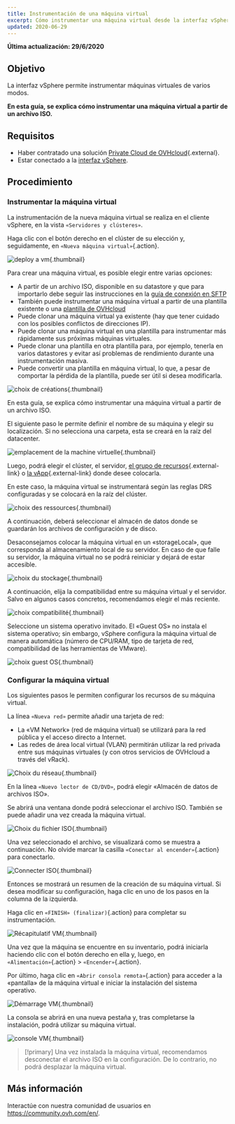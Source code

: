 ```yaml
---
title: Instrumentación de una máquina virtual
excerpt: Cómo instrumentar una máquina virtual desde la interfaz vSphere
updated: 2020-06-29
---
```


**Última actualización: 29/6/2020**

## Objetivo

La interfaz vSphere permite instrumentar máquinas virtuales de varios modos. 

**En esta guía, se explica cómo instrumentar una máquina virtual a partir de un archivo ISO.**

## Requisitos

- Haber contratado una solución [Private Cloud de OVHcloud](https://www.ovhcloud.com/es-es/enterprise/products/hosted-private-cloud/){.external}.
- Estar conectado a la [interfaz vSphere](/pages/hosted_private_cloud/hosted_private_cloud_powered_by_vmware/vsphere_interface_connexion).

## Procedimiento

### Instrumentar la máquina virtual

La instrumentación de la nueva máquina virtual se realiza en el cliente vSphere, en la vista `«Servidores y clústeres»`.

Haga clic con el botón derecho en el clúster de su elección y, seguidamente, en `«Nueva máquina virtual»`{.action}.

![deploy a vm](images/vm01.png){.thumbnail}

Para crear una máquina virtual, es posible elegir entre varias opciones:

- A partir de un archivo ISO, disponible en su datastore y que para importarlo debe seguir las instrucciones en la [guía de conexión en SFTP](/pages/hosted_private_cloud/hosted_private_cloud_powered_by_vmware/vsphere_interface_connexion)
- También puede instrumentar una máquina virtual a partir de una plantilla existente o una [plantilla de OVHcloud](/pages/hosted_private_cloud/hosted_private_cloud_powered_by_vmware/ovf_template)
- Puede clonar una máquina virtual ya existente (hay que tener cuidado con los posibles conflictos de direcciones IP).
- Puede clonar una máquina virtual en una plantilla para instrumentar más rápidamente sus próximas máquinas virtuales.
- Puede clonar una plantilla en otra plantilla para, por ejemplo, tenerla en varios datastores y evitar así problemas de rendimiento durante una instrumentación masiva.
- Puede convertir una plantilla en máquina virtual, lo que, a pesar de comportar la pérdida de la plantilla, puede ser útil si desea modificarla.

![choix de créations](images/vm02.png){.thumbnail}

En esta guía, se explica cómo instrumentar una máquina virtual a partir de un archivo ISO.

El siguiente paso le permite definir el nombre de su máquina y elegir su localización. Si no selecciona una carpeta, esta se creará en la raíz del datacenter.

![emplacement de la machine virtuelle](images/vm03.png){.thumbnail}

Luego, podrá elegir el clúster, el servidor, [el grupo de recursos](https://docs.vmware.com/fr/VMware-vSphere/6.7/com.vmware.vsphere.resmgmt.doc/GUID-60077B40-66FF-4625-934A-641703ED7601.html){.external-link} o [la vApp](https://docs.vmware.com/fr/VMware-vSphere/6.7/com.vmware.vsphere.vm_admin.doc/GUID-E6E9D2A9-D358-4996-9BC7-F8D9D9645290.html){.external-link} donde desee colocarla.

En este caso, la máquina virtual se instrumentará según las reglas DRS configuradas y se colocará en la raíz del clúster.

![choix des ressources](images/vm04.png){.thumbnail}

A continuación, deberá seleccionar el almacén de datos donde se guardarán los archivos de configuración y de disco.

Desaconsejamos colocar la máquina virtual en un «storageLocal», que corresponda al almacenamiento local de su servidor. En caso de que falle su servidor, la máquina virtual no se podrá reiniciar y dejará de estar accesible.

![choix du stockage](images/vm05.png){.thumbnail}

A continuación, elija la compatibilidad entre su máquina virtual y el servidor. Salvo en algunos casos concretos, recomendamos elegir el más reciente.

![choix compatibilité](images/vm06.png){.thumbnail}

Seleccione un sistema operativo invitado. El «Guest OS» no instala el sistema operativo; sin embargo, vSphere configura la máquina virtual de manera automática (número de CPU/RAM, tipo de tarjeta de red, compatibilidad de las herramientas de VMware).

![choix guest OS](images/vm07.png){.thumbnail}

### Configurar la máquina virtual

Los siguientes pasos le permiten configurar los recursos de su máquina virtual.

La línea `«Nueva red»` permite añadir una tarjeta de red:

- La «VM Network» (red de máquina virtual) se utilizará para la red pública y el acceso directo a Internet.
- Las redes de área local virtual (VLAN) permitirán utilizar la red privada entre sus máquinas virtuales (y con otros servicios de OVHcloud a través del vRack).

![Choix du réseau](images/vm08.png){.thumbnail}

En la línea `«Nuevo lector de CD/DVD»`, podrá elegir «Almacén de datos de archivos ISO».

Se abrirá una ventana donde podrá seleccionar el archivo ISO. También se puede añadir una vez creada la máquina virtual.

![Choix du fichier ISO](images/vm09.png){.thumbnail}

Una vez seleccionado el archivo, se visualizará como se muestra a continuación. No olvide marcar la casilla `«Conectar al encender»`{.action} para conectarlo.

![Connecter ISO](images/vm10.png){.thumbnail}

Entonces se mostrará un resumen de la creación de su máquina virtual. Si desea modificar su configuración, haga clic en uno de los pasos en la columna de la izquierda.

Haga clic en `«FINISH» (finalizar)`{.action} para completar su instrumentación.

![Récapitulatif VM](images/vm11.png){.thumbnail}

Una vez que la máquina se encuentre en su inventario, podrá iniciarla haciendo clic con el botón derecho en ella y, luego, en `«Alimentación»`{.action} > `«Encender»`{.action}. 

Por último, haga clic en `«Abrir consola remota»`{.action} para acceder a la «pantalla» de la máquina virtual e iniciar la instalación del sistema operativo.

![Démarrage VM](images/vm12.png){.thumbnail}

La consola se abrirá en una nueva pestaña y, tras completarse la instalación, podrá utilizar su máquina virtual.

![console VM](images/vm13.png){.thumbnail}

> [!primary]
> Una vez instalada la máquina virtual, recomendamos desconectar el archivo ISO en la configuración. De lo contrario, no podrá desplazar la máquina virtual.
>

## Más información

Interactúe con nuestra comunidad de usuarios en <https://community.ovh.com/en/>.
